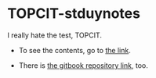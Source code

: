 # TOPCIT-stduynotes
I really hate the test, TOPCIT.

* To see the contents, go to [the link](./summary.md).

* There is [the gitbook repository link](https://app.gitbook.com/@hgs3896/s/topcit-studynotes), too.